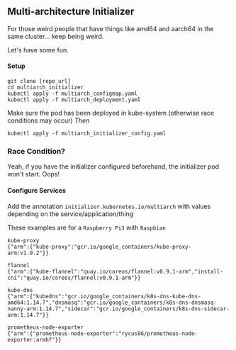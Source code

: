 ## Multi-architecture Initializer

For those weird people that have things like amd64 and aarch64 in the same cluster... keep being weird.

Let's have some fun.

#### Setup

```
git clone [repo_url]
cd multiarch_initializer
kubectl apply -f multiarch_configmap.yaml
kubectl apply -f multiarch_deployment.yaml
```
Make sure the pod has been deployed in kube-system (otherwise race conditions may occur)
*Then*
```
kubectl apply -f multiarch_initializer_config.yaml
```

### Race Condition?
Yeah, if you have the initializer configured beforehand, the initializer pod won't start. Oops!

#### Configure Services

Add the annotation `initializer.kubernetes.io/multiarch` with values depending on the service/application/thing

These examples are for a `Raspberry Pi3` with `Raspbian`
```
kube-proxy
{"arm":{"kube-proxy":"gcr.io/google_containers/kube-proxy-arm:v1.9.2"}}

flannel
{"arm":{"kube-flannel":"quay.io/coreos/flannel:v0.9.1-arm","install-cni":"quay.io/coreos/flannel:v0.9.1-arm"}}

kube-dns
{"arm":{"kubedns":"gcr.io/google_containers/k8s-dns-kube-dns-amd64:1.14.7","dnsmasq":"gcr.io/google_containers/k8s-dns-dnsmasq-nanny-arm:1.14.7","sidecar":"gcr.io/google_containers/k8s-dns-sidecar-arm:1.14.7"}}

prometheus-node-exporter
{"arm":{"prometheus-node-exporter":"rycus86/prometheus-node-exporter:armhf"}}
```
